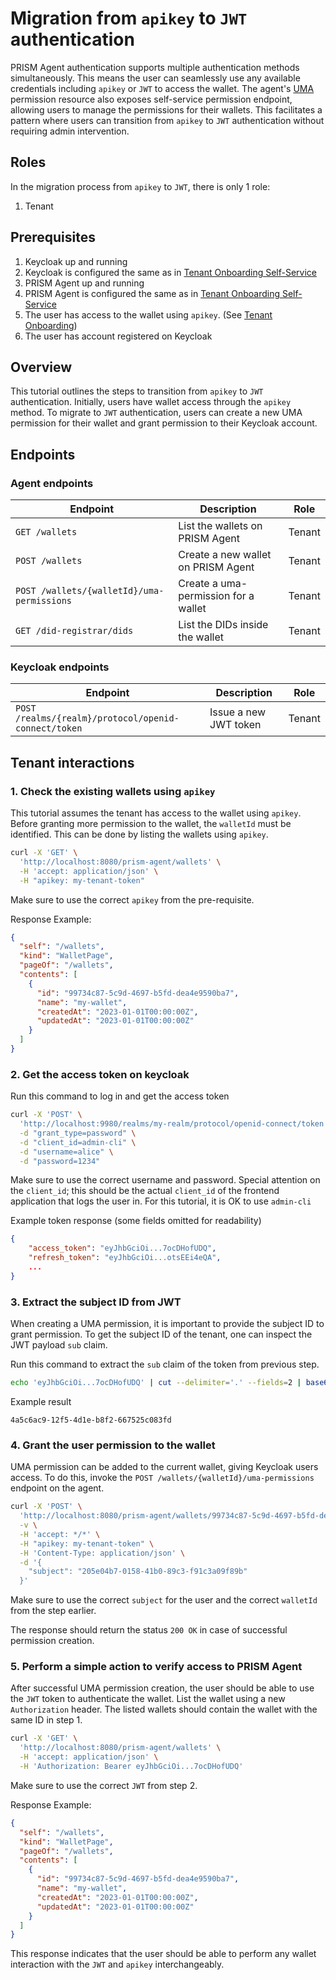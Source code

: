 # Migration from `apikey` to `JWT` authentication

PRISM Agent authentication supports multiple authentication methods simultaneously.
This means the user can seamlessly use any available credentials including `apikey` or `JWT` to access the wallet.
The agent's [UMA](/docs/concepts/glossary#uma) permission resource also exposes self-service permission endpoint, allowing users to manage the permissions for their wallets.
This facilitates a pattern where users can transition from `apikey` to `JWT` authentication without requiring admin intervention.

## Roles

In the migration process from `apikey` to `JWT`, there is only 1 role:

1. Tenant

## Prerequisites

1. Keycloak up and running
2. Keycloak is configured the same as in [Tenant Onboarding Self-Service](./tenant-onboarding-self-service.md)
3. PRISM Agent up and running
4. PRISM Agent is configured the same as in [Tenant Onboarding Self-Service](./tenant-onboarding-self-service.md)
5. The user has access to the wallet using `apikey`. (See [Tenant Onboarding](./tenant-onboarding.md))
6. The user has account registered on Keycloak

## Overview

This tutorial outlines the steps to transition from `apikey` to `JWT` authentication.
Initially, users have wallet access through the `apikey` method.
To migrate to `JWT` authentication, users can create a new UMA permission for their wallet and grant permission to their Keycloak account.

## Endpoints

### Agent endpoints
| Endpoint                                   | Description                          | Role   |
|--------------------------------------------|--------------------------------------|--------|
| `GET /wallets`                             | List the wallets on PRISM Agent      | Tenant |
| `POST /wallets`                            | Create a new wallet on PRISM Agent   | Tenant |
| `POST /wallets/{walletId}/uma-permissions` | Create a uma-permission for a wallet | Tenant |
| `GET /did-registrar/dids`                  | List the DIDs inside the wallet      | Tenant |

### Keycloak endpoints
| Endpoint                                             | Description           | Role   |
|------------------------------------------------------|-----------------------|--------|
| `POST /realms/{realm}/protocol/openid-connect/token` | Issue a new JWT token | Tenant |

## Tenant interactions

### 1. Check the existing wallets using `apikey`

This tutorial assumes the tenant has access to the wallet using `apikey`.
Before granting more permission to the wallet, the `walletId` must be identified.
This can be done by listing the wallets using `apikey`.

```bash
curl -X 'GET' \
  'http://localhost:8080/prism-agent/wallets' \
  -H 'accept: application/json' \
  -H "apikey: my-tenant-token"
```

Make sure to use the correct `apikey` from the pre-requisite.

Response Example:

```json
{
  "self": "/wallets",
  "kind": "WalletPage",
  "pageOf": "/wallets",
  "contents": [
    {
      "id": "99734c87-5c9d-4697-b5fd-dea4e9590ba7",
      "name": "my-wallet",
      "createdAt": "2023-01-01T00:00:00Z",
      "updatedAt": "2023-01-01T00:00:00Z"
    }
  ]
}
```

### 2. Get the access token on keycloak

Run this command to log in and get the access token

```bash
curl -X 'POST' \
  'http://localhost:9980/realms/my-realm/protocol/openid-connect/token' \
  -d "grant_type=password" \
  -d "client_id=admin-cli" \
  -d "username=alice" \
  -d "password=1234"
```

Make sure to use the correct username and password.
Special attention on the `client_id`; this should be the actual `client_id` of the frontend application that logs the user in.
For this tutorial, it is OK to use `admin-cli`

Example token response (some fields omitted for readability)

```json
{
    "access_token": "eyJhbGciOi...7ocDHofUDQ",
    "refresh_token": "eyJhbGciOi...otsEEi4eQA",
    ...
}
```

### 3. Extract the subject ID from JWT

When creating a UMA permission, it is important to provide the subject ID to grant permission.
To get the subject ID of the tenant, one can inspect the JWT payload `sub` claim.

Run this command to extract the `sub` claim of the token from previous step.

```bash
echo 'eyJhbGciOi...7ocDHofUDQ' | cut --delimiter='.' --fields=2 | base64 --decode | jq -r '.sub'
```

Example result

```log
4a5c6ac9-12f5-4d1e-b8f2-667525c083fd
```

### 4. Grant the user permission to the wallet

UMA permission can be added to the current wallet, giving Keycloak users access.
To do this, invoke the `POST /wallets/{walletId}/uma-permissions` endpoint on the agent.

```bash
curl -X 'POST' \
  'http://localhost:8080/prism-agent/wallets/99734c87-5c9d-4697-b5fd-dea4e9590ba7/uma-permissions' \
  -v \
  -H 'accept: */*' \
  -H "apikey: my-tenant-token" \
  -H 'Content-Type: application/json' \
  -d '{
    "subject": "205e04b7-0158-41b0-89c3-f91c3a09f89b"
  }'
```

Make sure to use the correct `subject` for the user and the correct `walletId` from the step earlier.

The response should return the status `200 OK` in case of successful permission creation.

### 5. Perform a simple action to verify access to PRISM Agent

After successful UMA permission creation, the user should be able to use the `JWT` token to authenticate the wallet.
List the wallet using a new `Authorization` header. The listed wallets should contain the wallet with the same ID in step 1.

```bash
curl -X 'GET' \
  'http://localhost:8080/prism-agent/wallets' \
  -H 'accept: application/json' \
  -H 'Authorization: Bearer eyJhbGciOi...7ocDHofUDQ'
```

Make sure to use the correct `JWT` from step 2.

Response Example:

```json
{
  "self": "/wallets",
  "kind": "WalletPage",
  "pageOf": "/wallets",
  "contents": [
    {
      "id": "99734c87-5c9d-4697-b5fd-dea4e9590ba7",
      "name": "my-wallet",
      "createdAt": "2023-01-01T00:00:00Z",
      "updatedAt": "2023-01-01T00:00:00Z"
    }
  ]
}
```

This response indicates that the user should be able to perform any wallet interaction with the `JWT` and `apikey` interchangeably.

